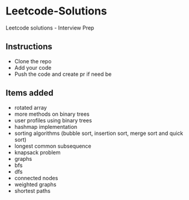 # Leetcode-Solutions

Leetcode solutions - Interview Prep
  
## Instructions

- Clone the repo  
- Add your code  
- Push the code and create pr if need be  

## Items added

- rotated array
- more methods on binary trees
- user profiles using binary trees
- hashmap implementation
- sorting algorithms (bubble sort, insertion sort, merge sort and quick sort)
- longest common subsequence
- knapsack problem
- graphs
- bfs
- dfs
- connected nodes
- weighted graphs
- shortest paths

